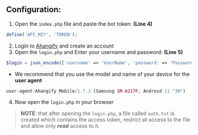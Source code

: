 




Configuration:
---------

1. Open the `index.php` file and paste the bot token: **(Line 4)**
```php
define('API_KEY', 'TOKEN');
```
2. Login to [Ahangify](https://ahangify/login) and create an account
3. Open the `login.php` and Enter your username and password: **(Line 5)**
```php
$login = json_encode(['username' => 'UserName', 'password' => 'Password']);
  ```
  
  - We recommend that you use the model and name of your device for the **user agent**
  ```php
  user-agent:Ahangify Mobile/1.7.3 (Samsung SM-A217F, Android 11 "30")
  ```

4. Now open the `login.php` in your browser
> **NOTE**: that after opening the `login.php`, a file called `auth.txt` is created which contains the access token, restrict all access to the file and allow only ***read*** access to it.
